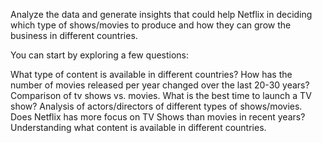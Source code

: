 Analyze the data and generate insights that could help Netflix in deciding which type of shows/movies to produce and how they can grow the business in different countries.

You can start by exploring a few questions:

What type of content is available in different countries?
How has the number of movies released per year changed over the last 20-30 years?
Comparison of tv shows vs. movies.
What is the best time to launch a TV show?
Analysis of actors/directors of different types of shows/movies.
Does Netflix has more focus on TV Shows than movies in recent years?
Understanding what content is available in different countries.
